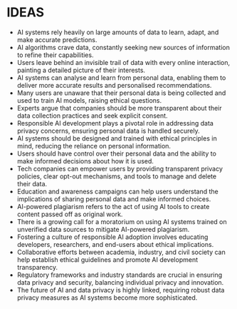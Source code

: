 # IDEAS
* AI systems rely heavily on large amounts of data to learn, adapt, and make accurate predictions.
* AI algorithms crave data, constantly seeking new sources of information to refine their capabilities.
* Users leave behind an invisible trail of data with every online interaction, painting a detailed picture of their interests.
* AI systems can analyse and learn from personal data, enabling them to deliver more accurate results and personalised recommendations.
* Many users are unaware that their personal data is being collected and used to train AI models, raising ethical questions.
* Experts argue that companies should be more transparent about their data collection practices and seek explicit consent.
* Responsible AI development plays a pivotal role in addressing data privacy concerns, ensuring personal data is handled securely.
* AI systems should be designed and trained with ethical principles in mind, reducing the reliance on personal information.
* Users should have control over their personal data and the ability to make informed decisions about how it is used.
* Tech companies can empower users by providing transparent privacy policies, clear opt-out mechanisms, and tools to manage and delete their data.
* Education and awareness campaigns can help users understand the implications of sharing personal data and make informed choices.
* AI-powered plagiarism refers to the act of using AI tools to create content passed off as original work.
* There is a growing call for a moratorium on using AI systems trained on unverified data sources to mitigate AI-powered plagiarism.
* Fostering a culture of responsible AI adoption involves educating developers, researchers, and end-users about ethical implications.
* Collaborative efforts between academia, industry, and civil society can help establish ethical guidelines and promote AI development transparency.
* Regulatory frameworks and industry standards are crucial in ensuring data privacy and security, balancing individual privacy and innovation.
* The future of AI and data privacy is highly linked, requiring robust data privacy measures as AI systems become more sophisticated.
